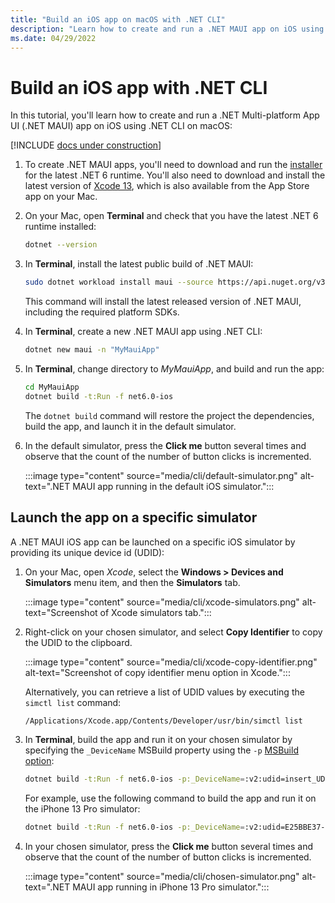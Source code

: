 ```yaml
---
title: "Build an iOS app on macOS with .NET CLI"
description: "Learn how to create and run a .NET MAUI app on iOS using .NET CLI on macOS."
ms.date: 04/29/2022
---
```


# Build an iOS app with .NET CLI

In this tutorial, you'll learn how to create and run a .NET Multi-platform App UI (.NET MAUI) app on iOS using .NET CLI on macOS:

[!INCLUDE [docs under construction](~/includes/preview-note.md)]

1. To create .NET MAUI apps, you'll need to download and run the [installer](https://github.com/dotnet/installer/blob/main/README.md#installers-and-binaries) for the latest .NET 6 runtime. You'll also need to download and install the latest version of [Xcode 13](https://xcodereleases.com), which is also available from the App Store app on your Mac.

1. On your Mac, open **Terminal** and check that you have the latest .NET 6 runtime installed:

    ```zsh
    dotnet --version
    ```

1. In **Terminal**, install the latest public build of .NET MAUI:

    ```zsh
    sudo dotnet workload install maui --source https://api.nuget.org/v3/index.json
    ```

    This command will install the latest released version of .NET MAUI, including the required platform SDKs.

1. In **Terminal**, create a new .NET MAUI app using .NET CLI:

    ```zsh
    dotnet new maui -n "MyMauiApp"
    ```

1. In **Terminal**, change directory to *MyMauiApp*, and build and run the app:

    ```zsh
    cd MyMauiApp
    dotnet build -t:Run -f net6.0-ios
    ```

    The `dotnet build` command will restore the project the dependencies, build the app, and launch it in the default simulator.

1. In the default simulator, press the **Click me** button several times and observe that the count of the number of button clicks is incremented.

    :::image type="content" source="media/cli/default-simulator.png" alt-text=".NET MAUI app running in the default iOS simulator.":::

## Launch the app on a specific simulator

A .NET MAUI iOS app can be launched on a specific iOS simulator by providing its unique device id (UDID):

1. On your Mac, open *Xcode*, select the **Windows > Devices and Simulators** menu item, and then the **Simulators** tab.

    :::image type="content" source="media/cli/xcode-simulators.png" alt-text="Screenshot of Xcode simulators tab.":::

1. Right-click on your chosen simulator, and select **Copy Identifier** to copy the UDID to the clipboard.

    :::image type="content" source="media/cli/xcode-copy-identifier.png" alt-text="Screenshot of copy identifier menu option in Xcode.":::

    Alternatively, you can retrieve a list of UDID values by executing the `simctl list` command:

    ```zsh
    /Applications/Xcode.app/Contents/Developer/usr/bin/simctl list
    ```

1. In **Terminal**, build the app and run it on your chosen simulator by specifying the `_DeviceName` MSBuild property using the `-p` [MSBuild option](/dotnet/core/tools/dotnet-build#msbuild):

    ```zsh
    dotnet build -t:Run -f net6.0-ios -p:_DeviceName=:v2:udid=insert_UDID_here
    ```

    For example, use the following command to build the app and run it on the iPhone 13 Pro simulator:

    ```zsh
    dotnet build -t:Run -f net6.0-ios -p:_DeviceName=:v2:udid=E25BBE37-69BA-4720-B6FD-D54C97791E79
    ```

1. In your chosen simulator, press the **Click me** button several times and observe that the count of the number of button clicks is incremented.

    :::image type="content" source="media/cli/chosen-simulator.png" alt-text=".NET MAUI app running in iPhone 13 Pro simulator.":::
